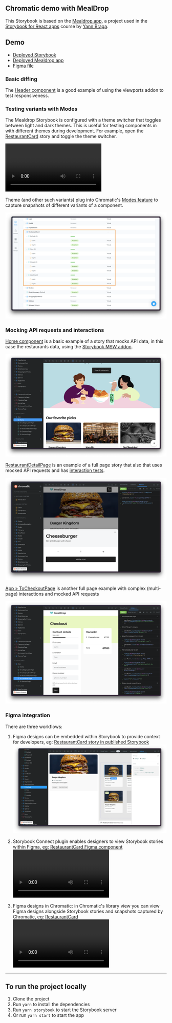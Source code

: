 ## Chromatic demo with MealDrop

This Storybook is based on the [Mealdrop app](https://github.com/yannbf/mealdrop), a project used in the [Storybook for React apps](https://www.newline.co/courses/storybook-for-react-apps) course by [Yann Braga](https://twitter.com/yannbf).

## Demo

- [Deployed Storybook](https://main--665a454c207e6c8e7fea1174.chromatic.com/)
- [Deployed Mealdrop app](https://mealdrop.vercel.app/)
- [Figma file](https://www.figma.com/design/JHymAhlkm3qUEjy360dL8k/Mealdrop-for-demo?node-id=1091-2985&m=dev)

### Basic diffing

The [Header component](https://main--665a454c207e6c8e7fea1174.chromatic.com/?path=/story/components-header--default) is a good example of using the viewports addon to test responsiveness.

### Testing variants with Modes

The Mealdrop Storybook is configured with a theme switcher that toggles between light and dark themes. This is useful for testing components in with different themes during development. For example, open the [RestaurantCard](https://main--665a454c207e6c8e7fea1174.chromatic.com/?path=/story/components-restaurantcard--default) story and toggle the theme switcher.

<video src="https://github.com/chromaui-demo/mealdrop-demo/assets/42671/ce671c7a-fe43-4b82-a4b9-df32de166f45"></video>

Theme (and other such variants) plug into Chromatic's [Modes feature](https://www.chromatic.com/docs/modes/) to capture snapshots of different variants of a component.

![Light and dark variants are captured as separate snapshots for the RestaurantCard component](.github/media/modes.png)

### Mocking API requests and interactions

[Home component](https://main--665a454c207e6c8e7fea1174.chromatic.com/?path=/story/userflows-app--home) is a basic example of a story that mocks API data, in this case the restaurants data, using the [Storybook MSW addon](https://storybook.js.org/docs/writing-stories/mocking-network-requests#set-up-the-msw-addon).

![Home page story](.github/media/home-with-mock-api.png)

[RestaurantDetailPage](https://main--665a454c207e6c8e7fea1174.chromatic.com/?path=/story/pages-restaurantdetailpage--with-modal-open) is an example of a full page story that also that uses mocked API requests and has [interaction tests](https://www.chromatic.com/docs/interactions/).

![RestaurantDetailPage story with interaction tests](.github/media/interactions.png)

[App » ToCheckoutPage](https://main--665a454c207e6c8e7fea1174.chromatic.com/?path=/story/userflows-app--to-checkout-page) is another full page example with complex (multi-page) interactions and mocked API requests

![checkout flow test using Storybook interactions](.github/media/checkout-test.png)

### Figma integration

There are three workflows:

1. Figma designs can be embedded within Storybook to provide context for developers, eg: [RestaurantCard story in published Storybook](https://main--665a454c207e6c8e7fea1174.chromatic.com/?path=/story/components-restaurantcard--default)
   ![Figma designs embedded within Storybook](.github/media/figma-in-storybook.png)

2. Storybook Connect plugin enables designers to view Storybook stories within Figma, eg: [RestaurantCard Figma component](https://www.figma.com/design/JHymAhlkm3qUEjy360dL8k/Mealdrop-for-demo?node-id=1091-2985&m=dev)
   <video src="https://github.com/chromaui-demo/mealdrop-demo/assets/42671/4664a74f-efd9-4a75-8454-0a82276bb5a8"></video>

3. Figma designs in Chromatic: in Chromatic's library view you can view Figma designs alongside Storybook stories and snapshots captured by Chromatic, eg: [RestaurantCard](https://www.chromatic.com/component?appId=665a454c207e6c8e7fea1174&csfId=components-restaurantcard--default&buildNumber=5&k=665dff72d4b0e5916b350a46-dark-designs-true&h=43&b=-6)
   <video src="https://github.com/chromaui-demo/mealdrop-demo/assets/42671/63bb41f5-a53b-4e85-a18b-42e6d57f0bd7"></video>

---

## To run the project locally

1. Clone the project
2. Run `yarn` to install the dependencies
3. Run `yarn storybook` to start the Storybook server
4. Or run `yarn start` to start the app
